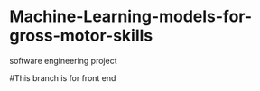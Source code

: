 # Machine-Learning-models-for-gross-motor-skills
software engineering project

#This branch is for front end 